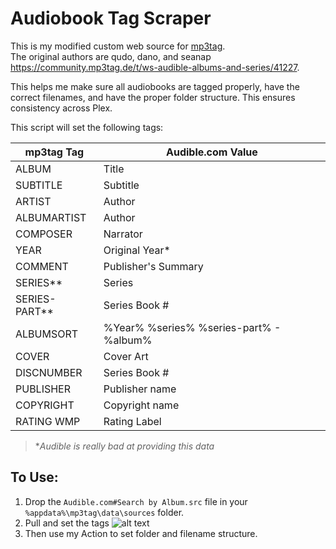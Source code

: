 # Audiobook Tag Scraper

This is my modified custom web source for [mp3tag](https://www.mp3tag.de/en/).  
The original authors are qudo, dano, and seanap https://community.mp3tag.de/t/ws-audible-albums-and-series/41227. 

This helps me make sure all audiobooks are tagged properly, have the correct filenames, and have the proper folder structure.  This ensures consistency across Plex.

This script will set the following tags:

| mp3tag Tag    | Audible.com Value|
| ------------- | ---------------- |
| ALBUM         | Title            |
| SUBTITLE      | Subtitle         |
| ARTIST        | Author           |
| ALBUMARTIST   | Author           |
| COMPOSER      | Narrator         |
| YEAR          | Original Year*   |
| COMMENT       | Publisher's Summary|
| SERIES**      | Series           |
| SERIES-PART** | Series Book #    |
| ALBUMSORT     | %Year% %series% %series-part% - %album%|
| COVER         | Cover Art        |
| DISCNUMBER    | Series Book #    |
| PUBLISHER     | Publisher name   |
| COPYRIGHT     | Copyright name   |
| RATING WMP    | Rating Label     |



   >&ast;*Audible is really bad at providing this data*  
   

## To Use:
1. Drop the `Audible.com#Search by Album.src` file in your `%appdata%\mp3tag\data\sources` folder.
2. Pull and set the tags
![alt text](https://i.imgur.com/AjJbUqE.png "Tag Source")
3. Then use my Action to set folder and filename structure.
  
